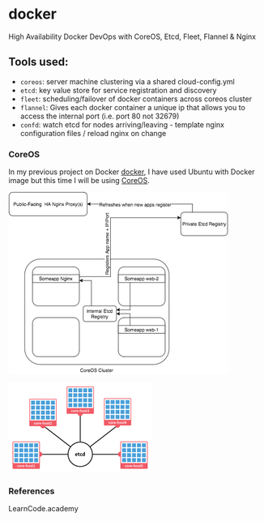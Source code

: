 # docker
High Availability Docker DevOps with CoreOS, Etcd, Fleet, Flannel & Nginx

## Tools used:
- `coreos`: server machine clustering via a shared cloud-config.yml
- `etcd`: key value store for service registration and discovery
- `fleet`: scheduling/failover of docker containers across coreos cluster
- `flannel`: Gives each docker container a unique ip that allows you to access the internal port (i.e. port 80 not 32679)
- `confd`: watch etcd for nodes arriving/leaving - template nginx configuration files / reload nginx on change


### CoreOS
In my previous project on Docker [docker](https://github.com/Mr-Perfection/docker), I have used Ubuntu with Docker image but this time I will be using [CoreOS](https://coreos.com/).

![alt text](demo/clustering.webp "coreos")

![alt text](demo/etcd-cluster.png "coreos")








### References
LearnCode.academy
